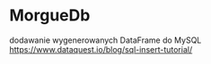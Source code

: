 # MorgueDb

dodawanie wygenerowanych DataFrame do MySQL
https://www.dataquest.io/blog/sql-insert-tutorial/